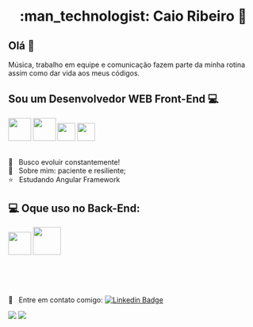 <h1 align="center"> :man_technologist: Caio Ribeiro  🚀</h1>
 
## Olá 👋
Música, trabalho em equipe e comunicação fazem parte da minha rotina assim como dar vida aos meus códigos.

## Sou um Desenvolvedor WEB Front-End :computer:
 

<img src=https://cdn.jsdelivr.net/gh/devicons/devicon/icons/html5/html5-plain-wordmark.svg width="45.8px" height="45.8px"> <img src="https://cdn.jsdelivr.net/gh/devicons/devicon/icons/css3/css3-plain-wordmark.svg" width="45.8px" height="45.8px"> <img src="https://cdn.jsdelivr.net/gh/devicons/devicon/icons/javascript/javascript-original.svg" width="35.8px" height="35.8px"> <img src="https://cdn.jsdelivr.net/gh/devicons/devicon/icons/git/git-plain.svg" width="35.8px" height="35.8px">
 
 
 

<br/>     :purple_heart: &nbsp; Busco evoluir constantemente!
<br/>     💬 &nbsp; Sobre mim: paciente e resiliente;
<br/>
 :star: &nbsp; Estudando Angular Framework
  
 ## 💻 Oque uso no Back-End:
 <img src="https://cdn.jsdelivr.net/gh/devicons/devicon/icons/nodejs/nodejs-plain.svg" width="45.8px" height="45.8px"> <img src="https://cdn.jsdelivr.net/gh/devicons/devicon/icons/express/express-original-wordmark.svg" width="55.8px" height="55.8px">
 
 <br/>
 <br/>
 
 <br/> :email: &nbsp; Entre em contato comigo: [![Linkedin Badge](https://img.shields.io/badge/-CaioDeoliveira-blue?style=flat-square&logo=Linkedin&logoColor=white&link=https://www.linkedin.com/in/caio-ribeiro-08100919b/)](https://www.linkedin.com/in/caio-ribeiro98/) 
<div>
  <img src="https://github-readme-stats.vercel.app/api?username=CaioDeOliveira&show_icons=true&theme=midnight-purple"/>
  <img align="top"src="https://github-readme-stats.vercel.app/api/top-langs/?username=CaioDeOliveira&layout=compact&hide=shell&theme=midnight-purple"/>
</div>
